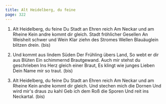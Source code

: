 ```yaml
---
title: Alt Heidelberg, du feine
page: 322
---  
```



1.  Alt Heidelberg, du feine
Du Stadt an Ehren reich
Am Neckar und am Rheine
Kein andre kommt dir gleich.
Stadt fröhlicher Gesellen
An Weisheit schwer und Wein
Klar ziehn des Stromes Wellen
Blauäuglein blitzen drein. (bis)


2. Und kommt aus lindem Süden
Der Frühling übers Land,
So webt er dir aus Blüten
Ein schimmernd Brautgewand.
Auch mir stehst du geschrieben
Ins Herz gleich einer Braut,
Es klingt wie junges Lieben
Dein Name mir so traut. (bis)


3. Alt Heidelberg, du feine
Du Stadt an Ehren reich
Am Neckar und am Rheine
Kein andre kommt dir gleich.
Und stechen mich die Dornen
Und wird mir's draus zu kahl
Geb ich dem Roß die Sporen
Und reit ins Neckartal. (bis)